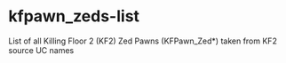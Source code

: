 # kfpawn_zeds-list
List of all Killing Floor 2 (KF2) Zed Pawns (KFPawn_Zed*) taken from KF2 source UC names
